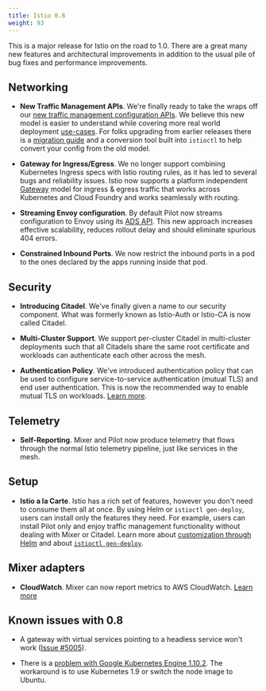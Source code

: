 ```yaml
---
title: Istio 0.8
weight: 93
---
```


This is a major release for Istio on the road to 1.0. There are a great many new features and architectural improvements in addition to the usual pile of bug fixes and performance improvements.

## Networking

- **New Traffic Management APIs**. We're finally ready to take the wraps off our
[new traffic management configuration APIs](/blog/2018/v1alpha3-routing/). We believe this new model is easier to understand while covering more real world deployment [use-cases](/docs/tasks/traffic-management). For folks upgrading from earlier releases there is a [migration guide](/docs/setup/kubernetes/upgrading-istio/) and a conversion tool built into `istioctl` to help convert your config from the old model.

- **Gateway for Ingress/Egress**. We no longer support combining Kubernetes Ingress specs with Istio routing rules,
as it has led to several bugs and reliability issues. Istio now supports a platform independent [Gateway](/docs/concepts/traffic-management/rules-configuration/#gateways) model for ingress & egress traffic that works across
Kubernetes and Cloud Foundry and works seamlessly with routing.

- **Streaming Envoy configuration**. By default Pilot now streams configuration to Envoy using its [ADS API](https://github.com/envoyproxy/data-plane-api/blob/master/XDS_PROTOCOL.md). This new approach increases effective scalability, reduces rollout delay and should eliminate spurious 404 errors.

- **Constrained Inbound Ports**. We now restrict the inbound ports in a pod to the ones declared by the apps running inside that pod.

## Security

- **Introducing Citadel**. We've finally given a name to our security component. What was
formerly known as Istio-Auth or Istio-CA is now called Citadel.

- **Multi-Cluster Support**. We support per-cluster Citadel in multi-cluster deployments such that all Citadels share the same root certificate and workloads can authenticate each other across the mesh.

- **Authentication Policy**. We've introduced authentication policy that can be used to configure service-to-service
authentication (mutual TLS) and end user authentication. This is now the recommended way to enable mutual TLS on workloads. [Learn more](/docs/tasks/security/authn-policy/).

## Telemetry

- **Self-Reporting**. Mixer and Pilot now produce telemetry that flows through the normal
Istio telemetry pipeline, just like services in the mesh.

## Setup

- **Istio a la Carte**. Istio has a rich set of features, however you don't need to consume them all at once. By using
Helm or `istioctl gen-deploy`, users can install only the features they need. For example, users can install Pilot only and enjoy traffic
management functionality without dealing with Mixer or Citadel.
Learn more about [customization through Helm](/docs/setup/kubernetes/helm-install/#customization-with-helm)
and about [`istioctl gen-deploy`](/docs/reference/commands/istioctl/#istioctl%20gen-deploy).

## Mixer adapters

- **CloudWatch**. Mixer can now report metrics to AWS CloudWatch.
[Learn more](/docs/reference/config/policy-and-telemetry/adapters/cloudwatch/)

## Known issues with 0.8

- A gateway with virtual services pointing to a headless service won't work ([Issue #5005](https://github.com/istio/istio/issues/5005)).

- There is a [problem with Google Kubernetes Engine 1.10.2](https://github.com/istio/istio/issues/5723).
The workaround is to use Kubernetes 1.9 or switch the node image to Ubuntu.
